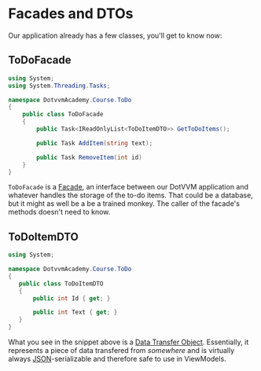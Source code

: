 ﻿# Facades and DTOs

Our application already has a few classes, you'll get to know now:

## ToDoFacade

```csharp
using System;
using System.Threading.Tasks;

namespace DotvvmAcademy.Course.ToDo
{
    public class ToDoFacade
    {
        public Task<IReadOnlyList<ToDoItemDTO>> GetToDoItems();

        public Task AddItem(string text);

        public Task RemoveItem(int id)
    }
}
```

`ToDoFacade` is a [Facade], an interface between our DotVVM application and whatever handles the storage of the to-do items. That could be a database, but it might as well be a be a trained monkey. The caller of the facade's methods doesn't need to know.

## ToDoItemDTO

```csharp
using System;

namespace DotvvmAcademy.Course.ToDo
{
   public class ToDoItemDTO
   {
       public int Id { get; }

       public int Text { get; }
   }
}
```

What you see in the snippet above is a [Data Transfer Object][dto]. Essentially, it represents a piece of data transfered from _somewhere_ and is virtually always [JSON]-serializable and therefore safe to use in ViewModels.


[facade]: https://en.wikipedia.org/wiki/Facade_pattern
[dto]: https://en.wikipedia.org/wiki/Data_transfer_object
[repeater]: https://www.dotvvm.com/docs/controls/builtin/Repeater
[json]: https://json.org/